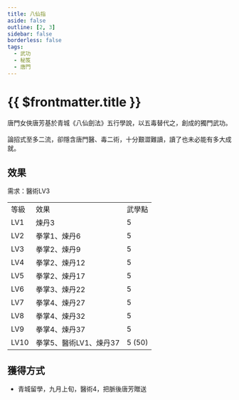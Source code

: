 ```yaml
---
title: 八仙指
aside: false
outline: [2, 3]
sidebar: false
borderless: false
tags:
  - 武功
  - 秘笈
  - 唐門
---
```


# {{ $frontmatter.title }}

<BookItemIcon :size="`medium`" :needLink="false" :no="1000" :style="'float: right;'" />

唐門女俠唐芳基於青城《八仙劍法》五行學說，以五毒替代之，創成的獨門武功。
<br><br>
論招式至多二流，卻隱含唐門醫、毒二術，十分艱澀難讀，讀了也未必能有多大成就。
<br clear="all" />

## 效果

需求：醫術LV3

<table>
    <tr>
        <td>等級</td>
        <td>效果</td>
        <td>武學點</td>
    </tr>
    <tr>
        <td>LV1</td>
        <td>煉丹3</td>
        <td>5</td>
    </tr>
    <tr>
        <td>LV2</td>
        <td>拳掌1、煉丹6</td>
        <td>5</td>
    </tr>
    <tr>
        <td>LV3</td>
        <td>拳掌2、煉丹9</td>
        <td>5</td>
    </tr>
    <tr>
        <td>LV4</td>
        <td>拳掌2、煉丹12</td>
        <td>5</td>
    </tr>
    <tr>
        <td>LV5</td>
        <td>拳掌2、煉丹17</td>
        <td>5</td>
    </tr>
    <tr>
        <td>LV6</td>
        <td>拳掌3、煉丹22</td>
        <td>5</td>
    </tr>
    <tr>
        <td>LV7</td>
        <td>拳掌4、煉丹27</td>
        <td>5</td>
    </tr>
    <tr>
        <td>LV8</td>
        <td>拳掌4、煉丹32</td>
        <td>5</td>
    </tr>
    <tr>
        <td>LV9</td>
        <td>拳掌4、煉丹37</td>
        <td>5</td>
    </tr>
    <tr>
        <td>LV10</td>
        <td>拳掌5、醫術LV1、煉丹37</td>
        <td>5 (50)</td>
    </tr>
</table>

## 獲得方式

- 青城留學，九月上旬，醫術4，把脈後唐芳贈送
